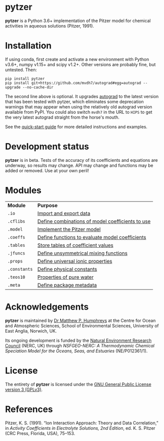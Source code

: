 <!--<script src='https://cdnjs.cloudflare.com/ajax/libs/mathjax/2.7.5/MathJax.js?config=TeX-MML-AM_CHTML' async></script>-->

# pytzer

**pytzer** is a Python 3.6+ implementation of the Pitzer model for chemical activities in aqueous solutions (Pitzer, 1991).


# Installation

If using conda, first create and activate a new environment with Python v3.6+, numpy v1.15+ and scipy v1.2+. Other versions are probably fine, but untested. Then:

```shell
pip install pytzer
pip install git+https://github.com/mvdh7/autograd#egg=autograd --upgrade --no-cache-dir
```

The second line above is optional. It upgrades [autograd](https://github.com/HIPS/autograd) to the latest version that has been tested with pytzer, which eliminates some deprecation warnings that may appear when using the relatively old autograd version available from PyPI. You could also switch `mvdh7` in the URL to `HIPS` to get the very latest autograd straight from the horse's mouth.

See the [quick-start guide](quick-start) for more detailed instructions and examples.


# Development status

**pytzer** is in beta. Tests of the accuracy of its coefficients and equations are underway, so results may change. API may change and functions may be added or removed. Use at your own peril!


# Modules

<table><tr>

<td><strong>Module</strong></td>
<td><strong>Purpose</strong></td>

</tr><tr>
<td><code>.io</code></td>
<td><a href="modules/io">Import and export data</a></td>

</tr><tr>
<td><code>.cflibs</code></td>
<td><a href="modules/cflibs">Define combinations of model coefficients to use</a></td>

</tr><tr>
<td><code>.model</code></td>
<td><a href="modules/model">Implement the Pitzer model</a></td>

</tr><tr>
<td><code>.coeffs</code></td>
<td><a href="modules/coeffs">Define functions to evaluate model coefficients</a></td>

</tr><tr>
<td><code>.tables</code></td>
<td><a href="modules/tables">Store tables of coefficient values</a></td>

</tr><tr>
<td><code>.jfuncs</code></td>
<td><a href="modules/jfuncs">Define unsymmetrical mixing functions</a></td>

</tr><tr>
<td><code>.props</code></td>
<td><a href="modules/props">Define universal ionic properties</a></td>

</tr><tr>
<td><code>.constants</code></td>
<td><a href="modules/constants">Define physical constants</a></td>

</tr><tr>
<td><code>.teos10</code></td>
<td><a href="modules/teos10">Properties of pure water</a></td>

</tr><tr>
<td><code>.meta</code></td>
<td><a href="modules/meta">Define package metadata</a></td>

</tr></table>

# Acknowledgements

**pytzer** is maintained by [Dr Matthew P. Humphreys](https://mvdh.xyz) at the Centre for Ocean and Atmospheric Sciences, School of Environmental Sciences, University of East Anglia, Norwich, UK.

Its ongoing development is funded by the [Natural Environment Research Council](https://nerc.ukri.org/) (NERC, UK) through *NSFGEO-NERC: A Thermodynamic Chemical Speciation Model for the Oceans, Seas, and Estuaries* (NE/P012361/1).

# License

<!--<img src="img/1920px-GPLv3_Logo.svg.png" width="25%" />-->

The entirety of **pytzer** is licensed under the [GNU General Public License version 3 (GPLv3)](https://www.gnu.org/licenses/gpl-3.0.en.html).

# References

Pitzer, K. S. (1991). “Ion Interaction Approach: Theory and Data Correlation,” in *Activity Coefficients in Electrolyte Solutions, 2nd Edition*, ed. K. S. Pitzer (CRC Press, Florida, USA), 75–153.
